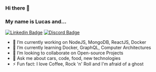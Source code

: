 ### Hi there 👋
### My name is Lucas and...
[![Linkedin Badge](https://img.shields.io/badge/-Linkedin-407294?style=flat-square&logo=Linkedin&logoColor=white&link=https://www.linkedin.com/in/lucas-rocha-9699a71b0/)](https://www.linkedin.com/in/lucas-rocha-9699a71b0/)
[![Discord Badge](https://img.shields.io/badge/-Discord-343945?style=flat-square&logo=Discord&logoColor=white)](https://discord.com) 


- 🔭 I’m currently working on NodeJS, MongoDB, ReactJS, Docker
- 🌱 I’m currently learning Docker, GraphQL, Computer Architectures  
- 👯 I’m looking to collaborate on Open-source Projects
- 💬 Ask me about cars, code, food, new technologies
- ⚡ Fun fact: I love Coffee, Rock 'n' Roll and I'm afraid of a ghost
